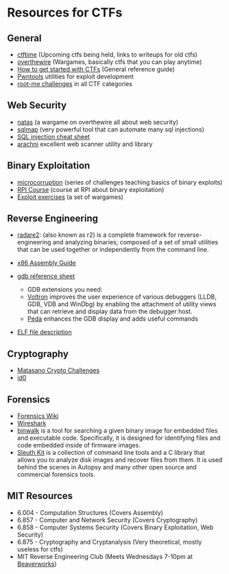 # Resources for CTFs

## General
* [ctftime](ctftime.org) (Upcoming ctfs being held, links to writeups for old ctfs)
* [overthewire](overthewire.org) (Wargames, basically ctfs that you can play anytime)
* [How to get started with CTFs](https://www.endgame.com/blog/how-get-started-ctf) (General reference guide)
* [Pwntools](https://github.com/Gallopsled/pwntools) utilities for exploit development
* [root-me challenges](https://www.root-me.org/?lang=en) in all CTF categories

## Web Security
* [natas](http://overthewire.org/wargames/natas) (a wargame on overthewire all about web security)
* [sqlmap](http://sqlmap.org/) (very powerful tool that can automate many sql injections)
* [SQL injection cheat sheet](https://www.netsparker.com/blog/web-security/sql-injection-cheat-sheet/)
* [arachni](http://www.arachni-scanner.com/) excellent web scanner utility and library

## Binary Exploitation
* [microcorruption](http://microcorruption.com) (series of challenges teaching basics of binary exploits)
* [RPI Course](https://github.com/RPISEC/MBE) (course at RPI about binary exploitation)
* [Exploit exercises](https://exploit-exercises.com/) (a set of wargames)

## Reverse Engineering
* [radare2](http://radare.org/r/): (also known as r2) is a complete framework for reverse-engineering and analyzing binaries; composed of a set of small utilities that can be used together or independently from the command line.
* [x86 Assembly Guide](http://www.cs.virginia.edu/~evans/cs216/guides/x86.html)
* [gdb reference sheet](http://r00ted.com/cheat%20sheet%20reverse%20v6.png)
  * GDB extensions you need:
  * [Voltron](https://github.com/snare/voltron) improves the user experience of various debuggers (LLDB, GDB, VDB and WinDbg) by enabling the attachment of utility views that can retrieve and display data from the debugger host.
  * [Peda](https://github.com/longld/peda) enhances the GDB display and adds useful commands

* [ELF file description](http://i.imgur.com/m6kL4Lv.png)

## Cryptography
* [Matasano Crypto Challenges](http://cryptopals.com/)
* [id0](https://id0-rsa.pub/)

## Forensics
* [Forensics Wiki](http://forensicswiki.org/)
* [Wireshark](https://www.wireshark.org/)
* [binwalk](http://binwalk.org/) is a tool for searching a given binary image for embedded files and executable code. Specifically, it is designed for identifying files and code embedded inside of firmware images.
* [Sleuth Kit](http://www.sleuthkit.org/) is a collection of command line tools and a C library that allows you to analyze disk images and recover files from them. It is used behind the scenes in Autopsy and many other open source and commercial forensics tools.

## MIT Resources
* 6.004 - Computation Structures (Covers Assembly)
* 6.857 - Computer and Network Security (Covers Cryptography)
* 6.858 - Computer Systems Security (Covers Binary Exploitation, Web Security)
* 6.875 - Cryptography and Cryptanalysis (Very theoretical, mostly useless for ctfs)
* MIT Reverse Engineering Club (Meets Wednesdays 7-10pm at [Beaverworks](https://beaverworks.ll.mit.edu/CMS/bw/))

